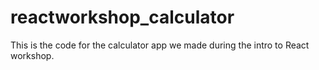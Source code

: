 # reactworkshop_calculator
This is the code for the calculator app we made during the intro to React workshop.
